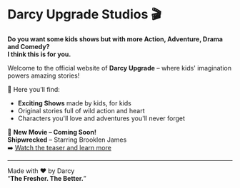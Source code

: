 # Darcy Upgrade Studios 🎬

**Do you want some kids shows but with more Action, Adventure, Drama and Comedy?**  
**I think this is for you.**

Welcome to the official website of **Darcy Upgrade** – where kids' imagination powers amazing stories!

🚀 Here you’ll find:
- **Exciting Shows** made by kids, for kids
- Original stories full of wild action and heart
- Characters you'll love and adventures you'll never forget

🎥 **New Movie – Coming Soon!**  
**Shipwrecked** – Starring Brooklen James  
➡️ [Watch the teaser and learn more](shipwrecked.html)

---

Made with ❤️ by Darcy  
“**The Fresher. The Better.**”
